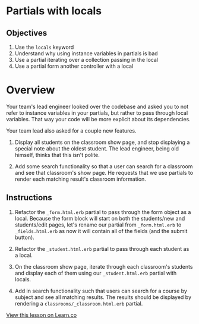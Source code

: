 # Partials with locals

## Objectives

1. Use the `locals` keyword
2. Understand why using instance variables in partials is bad
3. Use a partial iterating over a collection passing in the local
4. Use a partial form another controller with a local

# Overview
Your team's lead engineer looked over the codebase and asked you to not refer to instance variables in your partials, but rather to pass through local variables.  That way your code will be more explicit about its dependencies.  

Your team lead also asked for a couple new features.

1. Display all students on the classroom show page, and stop displaying a special note about the oldest student.  The lead engineer, being old himself, thinks that this isn't polite.

2. Add some search functionality so that a user can search for a classroom and see that classroom's show page.  He requests that we use partials to render each matching result's classroom information.

## Instructions

1. Refactor the `_form.html.erb` partial to pass through the form object as a local.  Because the form block will start on both the students/new and students/edit pages, let's rename our partial from `_form.html.erb` to `_fields.html.erb` as now it will contain all of the fields (and the submit button).

2. Refactor the `_student.html.erb` partial to pass through each student as a local.

3. On the classroom show page, iterate through each classroom's students and display each of them using our `_student.html.erb` partial with locals.

3. Add in search functionality such that users can search for a course by subject and see all matching results.
The results should be displayed by rendering a `classrooms/_classroom.html.erb` partial.

<a href='https://learn.co/lessons/partial-locals-lab' data-visibility='hidden'>View this lesson on Learn.co</a>
